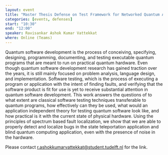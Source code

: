 ```yaml
---
layout: event
title: "Master Thesis Defense on Test Framework for Networked Quantum Applications"
categories: [events, defenses]
start: "10:30"
end: "12:00"
speaker: Ravisankar Ashok Kumar Vattekkat
where: Online (Teams)
---
```

Quantum software development is the process of conceiving, specifying, designing, programming, documenting, and testing executable quantum programs that are meant to run on practical quantum hardware. Even though quantum software development research has gained traction over the years, it is still mainly focused on problem analysis, language design, and implementation. Software testing, which is the process of executing a program or application with the intent of finding faults, and verifying that the software product is fit for use is yet to receive substantial attention in quantum software development. This work answers the questions of to what extent are classical software testing techniques transferable to quantum programs, how effectively can they be used, what would an application independent theory for testing quantum software look like, and how practical is it with the current state of physical hardware. Using the principles of spectrum based fault localization, we show that we are able to properly detect and localize bugs in the state teleportation application and blind quantum computing application, even with the presence of noise in the hardware.

Please contact r.ashokkumarvattekkat@student.tudelft.nl for the link.